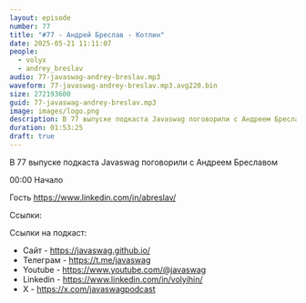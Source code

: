 ```yaml
---
layout: episode
number: 77
title: "#77 - Андрей Бреслав - Котлин"
date: 2025-05-21 11:11:07
people:
  - volyx
  - andrey_breslav
audio: 77-javaswag-andrey-breslav.mp3
waveform: 77-javaswag-andrey-breslav.mp3.avg220.bin
size: 272193600 
guid: 77-javaswag-andrey-breslav.mp3
image: images/logo.png
description: В 77 выпуске подкаста Javaswag поговорили с Андреем Бреславом
duration: 01:53:25
draft: true
---
```


В 77 выпуске подкаста Javaswag поговорили с Андреем Бреславом

00:00 Начало




Гость https://www.linkedin.com/in/abreslav/

Ссылки: 



Ссылки на подкаст:

* Сайт -  https://javaswag.github.io/
* Телеграм - https://t.me/javaswag
* Youtube - https://www.youtube.com/@javaswag
* Linkedin - https://www.linkedin.com/in/volyihin/
* X - https://x.com/javaswagpodcast
